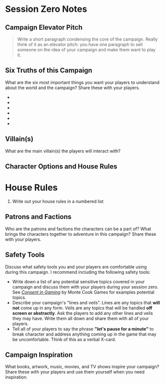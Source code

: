# Session Zero Notes

## Campaign Elevator Pitch

> Write a short paragraph condensing the core of the campaign. Really think of it as an elevator pitch: you have one paragraph to sell someone on the idea of your campaign and make them want to play it.
## Six Truths of this Campaign

What are the six most important things you want your players to understand about the world and the campaign? Share these with your players.

- 
- 
- 
- 
- 
- 

## Villain(s)

What are the main villain(s) the players will interact with?

## Character Options and House Rules

# House Rules

1. Write out your house rules in a numbered list
## Patrons and Factions

Who are the patrons and factions the characters can be a part of? What brings the characters together to adventure in this campaign? Share these with your players.

## Safety Tools

Discuss what safety tools you and your players are comfortable using during this campaign. I recommend including the following safety tools:

- Write down a list of any potential sensitive topics covered in your campaign and discuss them with your players during your session zero. See [*Consent in Gaming*](https://www.montecookgames.com/consent-in-gaming/) by Monte Cook Games for examples potential topics.
- Describe your campaign's "lines and veils". Lines are any topics that **will not** come up in any form. Veils are any topics that will be handled **off screen or abstractly**. Ask the players to add any other lines and veils they may have. Write them all down and share them with all of your players.
- Tell all of your players to say the phrase **"let's pause for a minute"** to break character and address anything coming up in the game that may be uncomfortable. Think of this as a verbal X-card.

## Campaign Inspiration

What books, artwork, music, movies, and TV shows inspire your campaign? Share these with your players and use them yourself when you need inspiration.